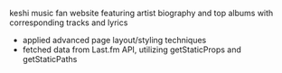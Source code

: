 keshi music fan website featuring artist biography and top albums with corresponding tracks and lyrics
- applied advanced page layout/styling techniques
- fetched data from Last.fm API, utilizing getStaticProps and getStaticPaths
